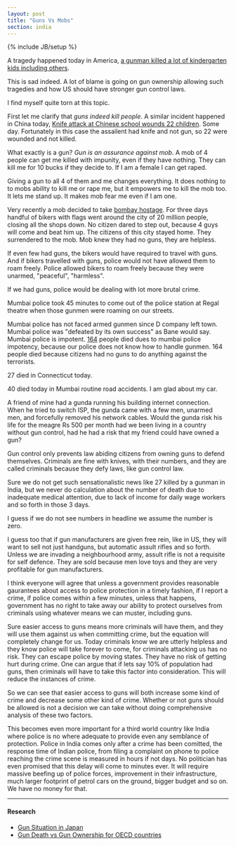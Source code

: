 ```yaml
---
layout: post
title: "Guns Vs Mobs"
section: india
---
```

{% include JB/setup %}

A tragedy happened today in America, [a gunman killed a lot of kindergarten
kids including
others](http://www.nytimes.com/2012/12/15/nyregion/shooting-reported-at-connecticut-elementary-school.html?hp&_r=0).

This is sad indeed. A lot of blame is going on gun ownership allowing such
tragedies and how US should have stronger gun control laws.

I find myself quite torn at this topic.

First let me clarify that *guns indeed kill people*. A similar incident
happened in China today, [Knife attack at Chinese school wounds 22
children](http://edition.cnn.com/2012/12/14/world/asia/china-knife-attack/index.html).
Some day. Fortunately in this case the assailent had knife and not gun, so 22
were wounded and not killed.

What exactly is a gun? *Gun is an assurance against mob*. A mob of 4 people can
get me killed with impunity, even if they have nothing. They can kill me for 10
bucks if they decide to. If I am a female I can get raped.

Giving a gun to all 4 of them and me changes everything. It does nothing to to
mobs ability to kill me or rape me, but it empowers me to kill the mob too. It
lets me stand up. It makes mob fear me even if I am one.

Very recently a mob decided to take [bombay
hostage](http://en.wikipedia.org/wiki/Bal_Thackeray#Death). For three days
handful of bikers with flags went around the city of 20 million people, closing
all the shops down. No citizen dared to step out, because 4 guys will come and
beat him up. The citizens of this city stayed home. They surrendered to the
mob. Mob knew they had no guns, they are helpless.

If even few had guns, the bikers would have required to travel with guns. And if
bikers travelled with guns, police would not have allowed them to roam freely.
Police allowed bikers to roam freely because they were unarmed, "peaceful",
"harmless".

If we had guns, police would be dealing with lot more brutal crime.

Mumbai police took 45 minutes to come out of the police station at Regal theatre
when those gunmen were roaming on our streets.

Mumbai police has not faced armed gunmen since D company left town. Mumbai
police was "defeated by its own success" as Bane would say. Mumbai police is
impotent. [164](http://en.wikipedia.org/wiki/2008_Mumbai_attacks) people died
dues to mumbai police impotency, because our police does not know how to handle
gunmen. 164 people died because citizens had no guns to do anything against the
terrorists.

27 died in Connecticut today.

40 died today in Mumbai routine road accidents. I am glad about my car.

A friend of mine had a gunda running his building internet connection. When he
tried to switch ISP, the gunda came with a few men, unarmed men, and forcefully
removed his network cables. Would the gunda risk his life for the meagre Rs 500
per month had we been living in a country without gun control, had he had a risk
that my friend could have owned a gun?

Gun control only prevents law abiding citizens from owning guns to defend
themselves. Criminals are fine with knives, with their numbers, and they are
called criminals because they defy laws, like gun control law.

Sure we do not get such sensationalistic news like 27 killed by a gunman in
India, but we never do calculation about the number of death due to inadequate
medical attention, due to lack of income for daily wage workers and so forth in
those 3 days.

I guess if we do not see numbers in headline we assume the number is zero.

I guess too that if gun manufacturers are given free rein, like in US, they will
want to sell not just handguns, but automatic assult rifles and so forth. Unless
we are invading a neighbourhood army, assult rifle is not a requisite for self
defence. They are sold because men love toys and they are very profitable for
gun manufacturers.

I think everyone will agree that unless a government provides reasonable
gaurantees about access to police protection in a timely fashion, if I report a
crime, if police comes within a few minutes, unless that happens, government has
no right to take away our ability to protect ourselves from criminals using
whatever means we can muster, including guns.

Sure easier access to guns means more criminals will have them, and they will
use them against us when committing crime, but the equation will completely
change for us. Today criminals know we are utterly helpless and they know police
will take forever to come, for criminals attacking us has no risk. They can
escape police by moving states. They have no risk of getting hurt during crime.
One can argue that if lets say 10% of population had guns, then criminals will
have to take this factor into consideration. This will reduce the instances of
crime.

So we can see that easier access to guns will both increase some kind of crime
and decrease some other kind of crime. Whether or not guns should be allowed is
not a decision we can take without doing comprehensive analysis of these two
factors.

This becomes even more important for a third world country like India where
police is no where adequate to provide even any semblance of protection. Police
in India comes only after a crime has been comitted, the response time of Indian
police, from filing a complaint on phone to police reaching the crime scene is
measured in hours if not days. No politician has even promised that this delay
will come to minutes ever. It will require massive beefing up of police forces,
improvement in their infrastructure, much larger footprint of petrol cars on the
ground, bigger budget and so on. We have no money for that.

----

#### Research

* [Gun Situation in Japan](http://m.theatlantic.com/international/archive/2012/07/a-land-without-guns-how-japan-has-virtually-eliminated-shooting-deaths/260189/)
* [Gun Death vs Gun Ownership for OECD countries](https://dl.dropbox.com/u/38668/deaths-vs-guns.png)
